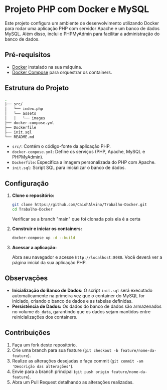 # Projeto PHP com Docker e MySQL

Este projeto configura um ambiente de desenvolvimento utilizando Docker para rodar uma aplicação PHP com servidor Apache e um banco de dados MySQL. Além disso, inclui o PHPMyAdmin para facilitar a administração do banco de dados.

## Pré-requisitos

- [Docker](https://www.docker.com/get-started) instalado na sua máquina.
- [Docker Compose](https://docs.docker.com/compose/install/) para orquestrar os containers.

## Estrutura do Projeto

```bash
.
├── src/
│   └── index.php
│   └── assets
│   │   └── images
├── docker-compose.yml
├── Dockerfile
├── init.sql
└── README.md
```

- `src/`: Contém o código-fonte da aplicação PHP.
- `docker-compose.yml`: Define os serviços (PHP, Apache, MySQL e PHPMyAdmin).
- `Dockerfile`: Especifica a imagem personalizada do PHP com Apache.
- `init.sql`: Script SQL para inicializar o banco de dados.

## Configuração

1. **Clone o repositório:**

   ```bash
   git clone https://github.com/CaiohAlvino/Trabalho-Docker.git
   cd Trabalho-Docker
   ```
   Verificar se a branch "main" que foi clonada pois ela é a certa

2. **Construir e iniciar os containers:**

   ```bash
   docker-compose up -d --build
   ```

3. **Acessar a aplicação:**

   Abra seu navegador e acesse `http://localhost:8080`. Você deverá ver a página inicial da sua aplicação PHP.

## Observações

- **Inicialização do Banco de Dados:** O script `init.sql` será executado automaticamente na primeira vez que o container do MySQL for iniciado, criando o banco de dados e as tabelas definidas.
- **Persistência de Dados:** Os dados do banco de dados são armazenados no volume `db_data`, garantindo que os dados sejam mantidos entre reinicializações dos containers.

## Contribuições

1. Faça um fork deste repositório.
2. Crie uma branch para sua feature (`git checkout -b feature/nome-da-feature`).
3. Realize as alterações desejadas e faça commit (`git commit -am 'Descrição das alterações'`).
4. Envie para a branch principal (`git push origin feature/nome-da-feature`).
5. Abra um Pull Request detalhando as alterações realizadas.
